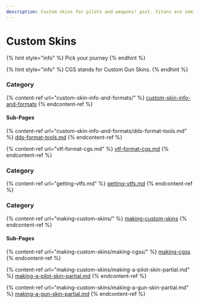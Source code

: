 ```yaml
---
description: Custom skins for pilots and weapons! psst..titans are semi possible.
---
```


# Custom Skins

{% hint style="info" %}
Pick your journey
{% endhint %}

{% hint style="info" %}
CGS stands for Custom Gun Skins.
{% endhint %}

### Category&#x20;

{% content-ref url="custom-skin-info-and-formats/" %}
[custom-skin-info-and-formats](custom-skin-info-and-formats/)
{% endcontent-ref %}

#### Sub-Pages

{% content-ref url="custom-skin-info-and-formats/dds-format-tools.md" %}
[dds-format-tools.md](custom-skin-info-and-formats/dds-format-tools.md)
{% endcontent-ref %}

{% content-ref url="vtf-format-cgs.md" %}
[vtf-format-cgs.md](vtf-format-cgs.md)
{% endcontent-ref %}

### Category

{% content-ref url="getting-vtfs.md" %}
[getting-vtfs.md](getting-vtfs.md)
{% endcontent-ref %}

### Category

{% content-ref url="making-custom-skins/" %}
[making-custom-skins](making-custom-skins/)
{% endcontent-ref %}

#### Sub-Pages

{% content-ref url="making-custom-skins/making-cgss/" %}
[making-cgss](making-custom-skins/making-cgss/)
{% endcontent-ref %}

{% content-ref url="making-custom-skins/making-a-pilot-skin-partial.md" %}
[making-a-pilot-skin-partial.md](making-custom-skins/making-a-pilot-skin-partial.md)
{% endcontent-ref %}

{% content-ref url="making-custom-skins/making-a-gun-skin-partial.md" %}
[making-a-gun-skin-partial.md](making-custom-skins/making-a-gun-skin-partial.md)
{% endcontent-ref %}



